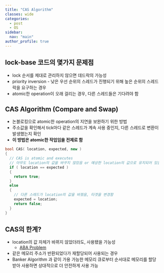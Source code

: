 ```yaml
---
title: "CAS Algorithm"
classes: wide
categories: 
  - post
  - OS
sidebar:
  nav: "main"
author_profile: true
---
```

   
## lock-base 코드의 몇가지 문제점
* lock 순서를 제대로 관리하지 않으면 데드락의 가능성
* priority inversion - 낮은 우선 순위의 스레드가 진행되기 위해 높은 순위의 스레드 락을 요구하는 경우
* atomic한 operation이 오래 걸리는 경우, 다른 스레드들은 기다려야 함

## CAS Algorithm (Compare and Swap)
* 논블로킹으로 atomic한 operation의 지연을 보완하기 위한 방법
* 주소값을 확인해서 tick마다 같은 스레드가 계속 사용 중인지, 다른 스레드로 변환이 발생했는지 확인
* **이 방법은 atomic한 작업임을 전제로 함**

```c++
bool CAS( location, expected, new )
{
  // CAS is atomic and executes
  // 아무도 location의 값을 바꾸지 않았음 or 예상한 location의 값으로 유지되어 있음
  if ( location == expected )
  {
    return true;
  } 
  else 
  { 
    // 다른 스레드가 location의 값을 바꿨음, 타겟을 변경함
    expected = location;
    return false;
  }
}
```

## CAS의 한계?
* location의 값 자체가 바뀌지 않았더라도, 사용됐을 가능성
  * [ABA Problem](https://jaykop.github.io/post/os/ABA-problem/)
* 같은 메모리 주소가 반환되었다가 재할당되어 사용되는 경우
* Banker Algorithm 과 같이 가용 가능한 메모리 큐로부터 순서대로 메모리를 할당받아 사용하면 상대적으로 더 안전하게 사용 가능